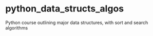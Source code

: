 # python_data_structs_algos

Python course outlining major data structures, with sort and search algorithms
